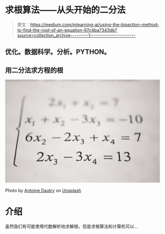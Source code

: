 # 求根算法——从头开始的二分法

> 原文：<https://medium.com/mlearning-ai/using-the-bisection-method-to-find-the-root-of-an-equation-97c4ba7343db?source=collection_archive---------1----------------------->

## 优化。数据科学。分析。PYTHON。

## 用二分法求方程的根

![](img/297be33254c09ae8dbb28132982bff22.png)

Photo by [Antoine Dautry](https://unsplash.com/@antoine1003?utm_source=medium&utm_medium=referral) on [Unsplash](https://unsplash.com?utm_source=medium&utm_medium=referral)

# 介绍

虽然我们有可能使用代数解析地求解根，但是求根算法和计算机可以…